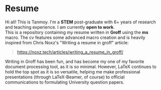 # Resume

Hi all! This is Tanmoy. I'm a **STEM** post-graduate with 6+ years of research and teaching experience. I am currently **open to work**.  
This is a repository containing my resume written in **Groff** using the **ms** macro. The cv features some advanced macro creation and is heavily inspired from Chris Noxz's "Writing a resume in groff" article:

> https://noxz.tech/articles/writing_a_resume_in_groff/

Writing in Groff has been fun, and has become my one of my favorite document processing tool, as it is so minimal. However, LaTeX continues to hold the top spot as it is so versatile, helping me make professional presentations (through LaTeX-Beamer, of course) to official communications to formulating University question papers.
